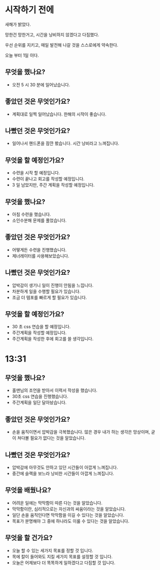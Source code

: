 # 시작하기 전에

새해가 밝았다.

망한건 망한거고, 시간을 낭비하지 않겠다고 다짐했다.

우선 순위를 지키고, 매일 발전해 나갈 것을 스스로에게 약속한다.

오늘 부터 1일 이다.



## 무엇을 했나요?

- 오전 5 시 30 분에 일어났습니다.

## 좋았던 것은 무엇인가요?

- 계획대로 일찍 일어났습니다. 한해의 시작이 좋습니다.

## 나빴던 것은 무엇인가요?

- 일어나서 핸드폰을 잠깐 봤습니다. 시간 낭비라고 느껴집니다.

## 무엇을 할 예정인가요?

- 수련을 시작 할 예정입니다.
- 수련이 끝나고 회고를 작성할 예정입니다.
- 3 일 남았지만, 주간 계획을 작성할 예정입니다. 



## 무엇을 했나요?

- 아침 수련을 했습니다.
- 소인수분해 문제를 풀었습니다.

## 좋았던 것은 무엇인가요?

- 어떻게든 수련을 진행했습니다.
- 제너레이터를 사용해보았습니다.

## 나빴던 것은 무엇인가요?

- 압박감이 생기니 일이 진행이 안됨을 느낍니다.
- 차분하게 일을 수행할 필요가 있습니다.
- 조금 더 템포를 빠르게 할 필요가 있습니다.

## 무엇을 할 예정인가요?

- 30 초 css 연습을 할 예정입니다.
- 주간계획을 작성할 예정입니다. 
- 주간계획을 작성한 후에 회고를 쓸 생각입니다. 



# 13:31

## 무엇을 했나요?

- 홀맨님의 조언을 받아서 이력서 작성을 했습니다.
- 30초 css 연습을 진행했습니다.
- 주간계획을 일단 달아놨습니다.

## 좋았던 것은 무엇인가요?

- 손을 움직이면서 압박감을 극복했습니다. 많은 경우 내가 하는 생각은 망상이며, 굳이 쳐다볼 필요가 없다는 것을 알았습니다.

## 나빴던 것은 무엇인가요?

- 압박감에 아무것도 안하고 있던 시간들이 아깝게 느껴집니다.
- 중간에 슬랙을 보느라 낭비한 시간들이 아깝게 느껴집니다. 

## 무엇을 배웠나요?

- 어려운 일에는 막막함이 따른 다는 것을 알았습니다.
- 막막함이란, 심리적으로는 자신과의 싸움이라는 것을 알았습니다.
- 일단 손을 움직인다면 막막함을 이길 수 있다는 것을 알았습니다.
- 목표가 분명해야 그 중에 하나라도 이룰 수 있다는 것을 알았습니다.

## 무엇을 할 건가요?

- 오늘 할 수 있는 세가지 목표를 정할 것 입니다.
- 목에 칼이 들어와도 지킬 세가지 목표를 설정할 것 입니다.
- 오늘은 어제보다 더 똑똑하게 일하겠다고 다짐할 것 입니다.